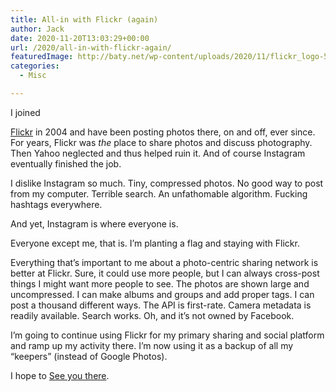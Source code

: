 ```yaml
---
title: All-in with Flickr (again)
author: Jack
date: 2020-11-20T13:03:29+00:00
url: /2020/all-in-with-flickr-again/
featuredImage: http://baty.net/wp-content/uploads/2020/11/flickr_logo-500x500-1.png
categories:
  - Misc

---
```

<!--kg-card-begin: html-->I joined 

[Flickr][1] in 2004 and have been posting photos there, on and off, ever since. For years, Flickr was _the_ place to share photos and discuss photography. Then Yahoo neglected and thus helped ruin it. And of course Instagram eventually finished the job.

I dislike Instagram so much. Tiny, compressed photos. No good way to post from my computer. Terrible search. An unfathomable algorithm. Fucking hashtags everywhere.

And yet, Instagram is where everyone is.

Everyone except me, that is. I’m planting a flag and staying with Flickr.

Everything that’s important to me about a photo-centric sharing network is better at Flickr. Sure, it could use more people, but I can always cross-post things I might want more people to see. The photos are shown large and uncompressed. I can make albums and groups and add proper tags. I can post a thousand different ways. The API is first-rate. Camera metadata is readily available. Search works. Oh, and it’s not owned by Facebook.

I’m going to continue using Flickr for my primary sharing and social platform and ramp up my activity there. I’m now using it as a backup of all my “keepers” (instead of Google Photos).

I hope to [See you there][2].

<!--kg-card-end: html-->

 [1]: https://www.flickr.com/
 [2]: https://flickr.com/photos/jbaty